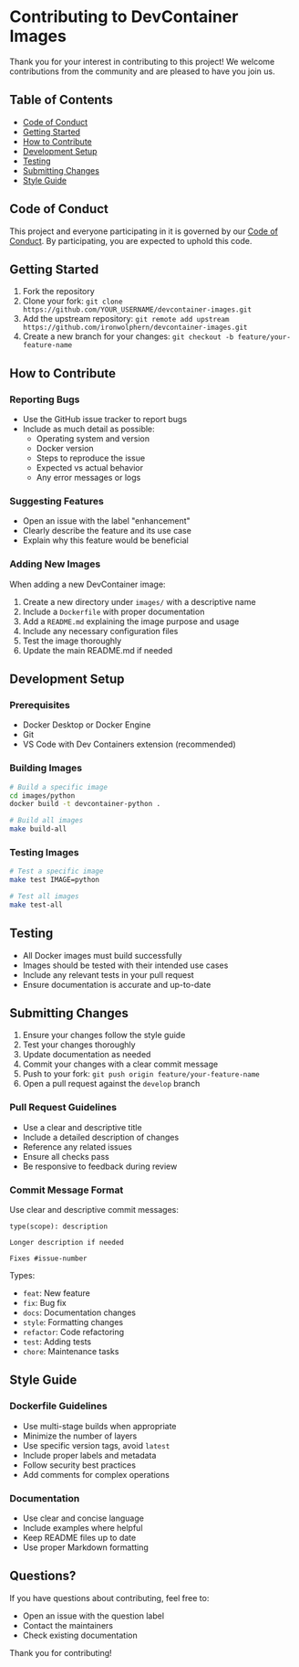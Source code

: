 # Contributing to DevContainer Images

Thank you for your interest in contributing to this project! We welcome contributions from the community and are pleased to have you join us.

## Table of Contents

- [Code of Conduct](#code-of-conduct)
- [Getting Started](#getting-started)
- [How to Contribute](#how-to-contribute)
- [Development Setup](#development-setup)
- [Testing](#testing)
- [Submitting Changes](#submitting-changes)
- [Style Guide](#style-guide)

## Code of Conduct

This project and everyone participating in it is governed by our [Code of Conduct](CODE_OF_CONDUCT.md). By participating, you are expected to uphold this code.

## Getting Started

1. Fork the repository
2. Clone your fork: `git clone https://github.com/YOUR_USERNAME/devcontainer-images.git`
3. Add the upstream repository: `git remote add upstream https://github.com/ironwolphern/devcontainer-images.git`
4. Create a new branch for your changes: `git checkout -b feature/your-feature-name`

## How to Contribute

### Reporting Bugs

- Use the GitHub issue tracker to report bugs
- Include as much detail as possible:
  - Operating system and version
  - Docker version
  - Steps to reproduce the issue
  - Expected vs actual behavior
  - Any error messages or logs

### Suggesting Features

- Open an issue with the label "enhancement"
- Clearly describe the feature and its use case
- Explain why this feature would be beneficial

### Adding New Images

When adding a new DevContainer image:

1. Create a new directory under `images/` with a descriptive name
2. Include a `Dockerfile` with proper documentation
3. Add a `README.md` explaining the image purpose and usage
4. Include any necessary configuration files
5. Test the image thoroughly
6. Update the main README.md if needed

## Development Setup

### Prerequisites

- Docker Desktop or Docker Engine
- Git
- VS Code with Dev Containers extension (recommended)

### Building Images

```bash
# Build a specific image
cd images/python
docker build -t devcontainer-python .

# Build all images
make build-all
```

### Testing Images

```bash
# Test a specific image
make test IMAGE=python

# Test all images
make test-all
```

## Testing

- All Docker images must build successfully
- Images should be tested with their intended use cases
- Include any relevant tests in your pull request
- Ensure documentation is accurate and up-to-date

## Submitting Changes

1. Ensure your changes follow the style guide
2. Test your changes thoroughly
3. Update documentation as needed
4. Commit your changes with a clear commit message
5. Push to your fork: `git push origin feature/your-feature-name`
6. Open a pull request against the `develop` branch

### Pull Request Guidelines

- Use a clear and descriptive title
- Include a detailed description of changes
- Reference any related issues
- Ensure all checks pass
- Be responsive to feedback during review

### Commit Message Format

Use clear and descriptive commit messages:

```
type(scope): description

Longer description if needed

Fixes #issue-number
```

Types:
- `feat`: New feature
- `fix`: Bug fix
- `docs`: Documentation changes
- `style`: Formatting changes
- `refactor`: Code refactoring
- `test`: Adding tests
- `chore`: Maintenance tasks

## Style Guide

### Dockerfile Guidelines

- Use multi-stage builds when appropriate
- Minimize the number of layers
- Use specific version tags, avoid `latest`
- Include proper labels and metadata
- Follow security best practices
- Add comments for complex operations

### Documentation

- Use clear and concise language
- Include examples where helpful
- Keep README files up to date
- Use proper Markdown formatting

## Questions?

If you have questions about contributing, feel free to:

- Open an issue with the question label
- Contact the maintainers
- Check existing documentation

Thank you for contributing!
